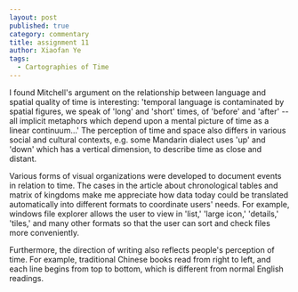 ```yaml
---
layout: post
published: true
category: commentary
title: assignment 11
author: Xiaofan Ye
tags:
  - Cartographies of Time
---
```

I found Mitchell's argument on the relationship between language and spatial quality of time is interesting: 'temporal language is contaminated by spatial figures, we speak of 'long' and 'short' times, of 'before' and 'after' -- all implicit metaphors which depend upon a mental picture of time as a linear continuum...' The perception of time and space also differs in various social and cultural contexts, e.g. some Mandarin dialect uses 'up' and 'down' which has a vertical dimension, to describe time as close and distant.

Various forms of visual organizations were developed to document events in relation to time. The cases in the article about chronological tables and matrix of kingdoms make me appreciate how data today could be translated automatically into different formats to coordinate users' needs. For example, windows file explorer allows the user to view in 'list,' 'large icon,' 'details,' 'tiles,' and many other formats so that the user can sort and check files more conveniently. 

Furthermore, the direction of writing also reflects people's perception of time. For example, traditional Chinese books read from right to left, and each line begins from top to bottom, which is different from normal English readings.